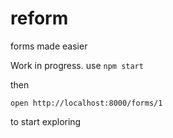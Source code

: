 # reform
forms made easier

Work in progress. use
`npm start`

then 

`open http://localhost:8000/forms/1`

to start exploring
